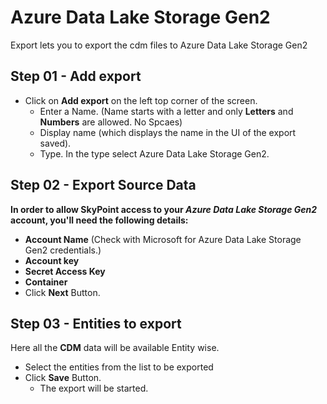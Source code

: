 # Azure Data Lake Storage Gen2

Export lets you to export the cdm files to Azure Data Lake Storage Gen2

## Step 01 - Add export

- Click on **Add export** on the left top corner of the screen.
    - Enter a Name. (Name starts with a letter and only **Letters** and **Numbers** are allowed. No Spcaes)
    - Display name (which displays the name in the UI of the export saved).
    - Type. In the type select Azure Data Lake Storage Gen2.

## Step 02 - Export Source Data
**In order to allow SkyPoint access to your _Azure Data Lake Storage Gen2_ account, you'll need the following details:**
- **Account Name** (Check with Microsoft for Azure Data Lake Storage Gen2 credentials.)
- **Account key**
- **Secret Access Key**
- **Container**
- Click **Next** Button.

## Step 03 - Entities to export
Here all the **CDM** data will be available Entity wise.
- Select the entities from the list to be exported
- Click **Save** Button.
    - The export will be started.
